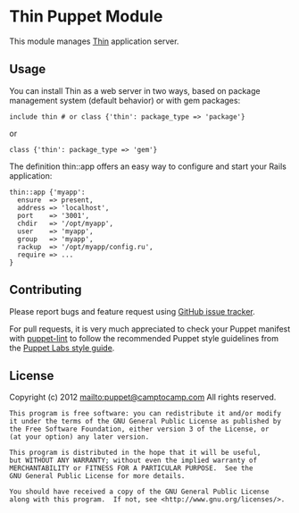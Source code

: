 # Thin Puppet Module

This module manages [Thin](http://code.macournoyer.com/thin/) application server.

## Usage

You can install Thin as a web server in two ways, based on package management system (default behavior) or with gem packages:

    include thin # or class {'thin': package_type => 'package'}

or

    class {'thin': package_type => 'gem'}

The definition thin::app offers an easy way to configure and start your Rails application:

    thin::app {'myapp':
      ensure  => present,
      address => 'localhost',
      port    => '3001',
      chdir   => '/opt/myapp',
      user    => 'myapp',
      group   => 'myapp',
      rackup  => '/opt/myapp/config.ru',
      require => ...
    }

## Contributing

Please report bugs and feature request using [GitHub issue
tracker](https://github.com/camptocamp/puppet-thin/issues).

For pull requests, it is very much appreciated to check your Puppet manifest
with [puppet-lint](https://github.com/rodjek/puppet-lint) to follow the recommended Puppet style guidelines from the
[Puppet Labs style guide](http://docs.puppetlabs.com/guides/style_guide.html).

## License

Copyright (c) 2012 <mailto:puppet@camptocamp.com> All rights reserved.

    This program is free software: you can redistribute it and/or modify
    it under the terms of the GNU General Public License as published by
    the Free Software Foundation, either version 3 of the License, or
    (at your option) any later version.
    
    This program is distributed in the hope that it will be useful,
    but WITHOUT ANY WARRANTY; without even the implied warranty of
    MERCHANTABILITY or FITNESS FOR A PARTICULAR PURPOSE.  See the
    GNU General Public License for more details.
    
    You should have received a copy of the GNU General Public License
    along with this program.  If not, see <http://www.gnu.org/licenses/>.
